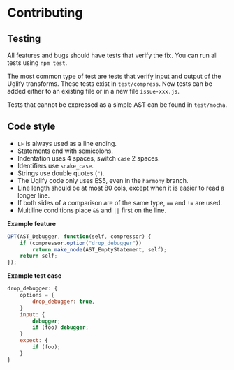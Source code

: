 Contributing
============

## Testing

All features and bugs should have tests that verify the fix. You can run all
tests using `npm test`.

The most common type of test are tests that verify input and output of the
Uglify transforms. These tests exist in `test/compress`. New tests can be added
either to an existing file or in a new file `issue-xxx.js`.

Tests that cannot be expressed as a simple AST can be found in `test/mocha`.

## Code style

- `LF` is always used as a line ending.
- Statements end with semicolons.
- Indentation uses 4 spaces, switch `case` 2 spaces.
- Identifiers use `snake_case`.
- Strings use double quotes (`"`).
- The Uglify code only uses ES5, even in the `harmony` branch.
- Line length should be at most 80 cols, except when it is easier to read a
  longer line.
- If both sides of a comparison are of the same type, `==` and `!=` are used.
- Multiline conditions place `&&` and `||` first on the line.

**Example feature**

```js
OPT(AST_Debugger, function(self, compressor) {
    if (compressor.option("drop_debugger"))
        return make_node(AST_EmptyStatement, self);
    return self;
});
```

**Example test case**

```js
drop_debugger: {
    options = {
        drop_debugger: true,
    }
    input: {
        debugger;
        if (foo) debugger;
    }
    expect: {
        if (foo);
    }
}
```


